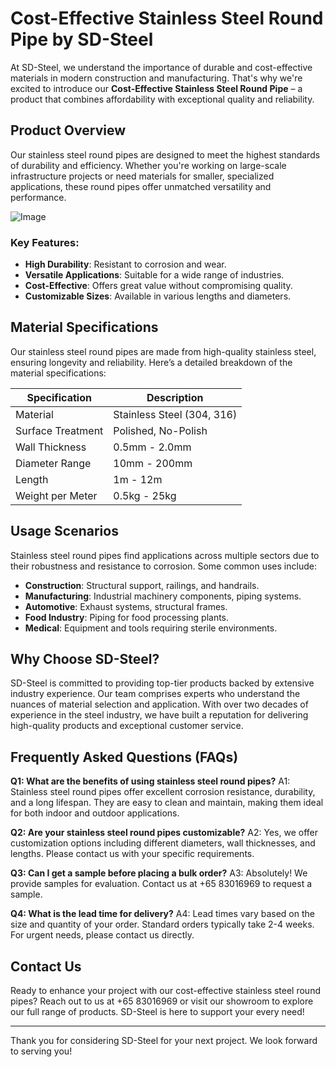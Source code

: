 # Cost-Effective Stainless Steel Round Pipe by SD-Steel

At SD-Steel, we understand the importance of durable and cost-effective materials in modern construction and manufacturing. That's why we're excited to introduce our **Cost-Effective Stainless Steel Round Pipe** – a product that combines affordability with exceptional quality and reliability.

## Product Overview

Our stainless steel round pipes are designed to meet the highest standards of durability and efficiency. Whether you're working on large-scale infrastructure projects or need materials for smaller, specialized applications, these round pipes offer unmatched versatility and performance.

![Image](https://github.com/user-attachments/assets/2567258e-e124-4816-932d-1809bd27ef0b)

### Key Features:
- **High Durability**: Resistant to corrosion and wear.
- **Versatile Applications**: Suitable for a wide range of industries.
- **Cost-Effective**: Offers great value without compromising quality.
- **Customizable Sizes**: Available in various lengths and diameters.

## Material Specifications

Our stainless steel round pipes are made from high-quality stainless steel, ensuring longevity and reliability. Here’s a detailed breakdown of the material specifications:

| Specification       | Description                                                                 |
|---------------------|-----------------------------------------------------------------------------|
| Material            | Stainless Steel (304, 316)                                                  |
| Surface Treatment   | Polished, No-Polish                                                         |
| Wall Thickness      | 0.5mm - 2.0mm                                                               |
| Diameter Range      | 10mm - 200mm                                                                |
| Length              | 1m - 12m                                                                    |
| Weight per Meter    | 0.5kg - 25kg                                                                |

## Usage Scenarios

Stainless steel round pipes find applications across multiple sectors due to their robustness and resistance to corrosion. Some common uses include:

- **Construction**: Structural support, railings, and handrails.
- **Manufacturing**: Industrial machinery components, piping systems.
- **Automotive**: Exhaust systems, structural frames.
- **Food Industry**: Piping for food processing plants.
- **Medical**: Equipment and tools requiring sterile environments.

## Why Choose SD-Steel?

SD-Steel is committed to providing top-tier products backed by extensive industry experience. Our team comprises experts who understand the nuances of material selection and application. With over two decades of experience in the steel industry, we have built a reputation for delivering high-quality products and exceptional customer service.

## Frequently Asked Questions (FAQs)

**Q1: What are the benefits of using stainless steel round pipes?**
A1: Stainless steel round pipes offer excellent corrosion resistance, durability, and a long lifespan. They are easy to clean and maintain, making them ideal for both indoor and outdoor applications.

**Q2: Are your stainless steel round pipes customizable?**
A2: Yes, we offer customization options including different diameters, wall thicknesses, and lengths. Please contact us with your specific requirements.

**Q3: Can I get a sample before placing a bulk order?**
A3: Absolutely! We provide samples for evaluation. Contact us at +65 83016969 to request a sample.

**Q4: What is the lead time for delivery?**
A4: Lead times vary based on the size and quantity of your order. Standard orders typically take 2-4 weeks. For urgent needs, please contact us directly.

## Contact Us

Ready to enhance your project with our cost-effective stainless steel round pipes? Reach out to us at +65 83016969 or visit our showroom to explore our full range of products. SD-Steel is here to support your every need!

---

Thank you for considering SD-Steel for your next project. We look forward to serving you!